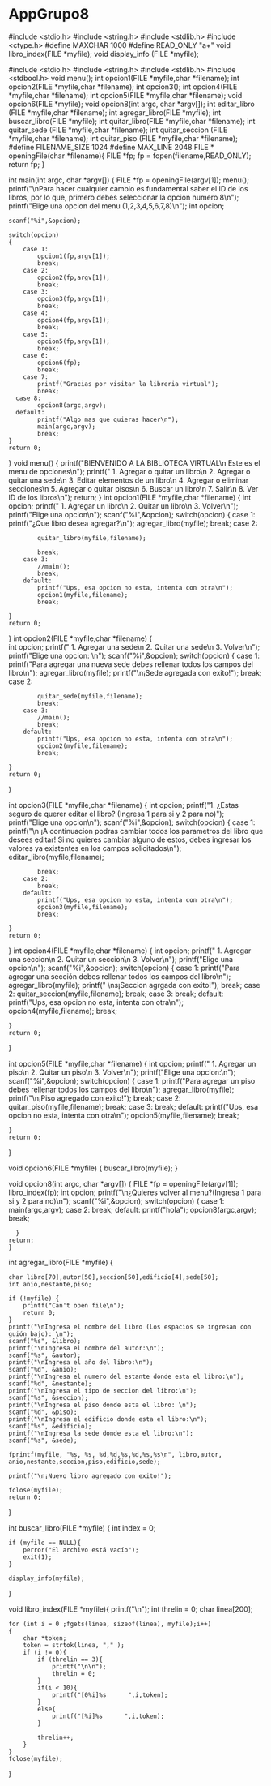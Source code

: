 # AppGrupo8
#include <stdio.h>
#include <string.h>
#include <stdlib.h>
#include <ctype.h>
#define MAXCHAR 1000
#define READ_ONLY "a+"
void libro_index(FILE *myfile);
void display_info (FILE *myfile);

#include <stdio.h>
#include <string.h>
#include <stdlib.h>
#include <stdbool.h>
void menu();
int opcion1(FILE *myfile,char *filename);
int opcion2(FILE *myfile,char *filename);
int opcion3();
int opcion4(FILE *myfile,char *filename);
int opcion5(FILE *myfile,char *filename);
void opcion6(FILE *myfile);
void opcion8(int argc, char *argv[]);
int editar_libro (FILE *myfile,char *filename);
int agregar_libro(FILE *myfile);
int buscar_libro(FILE *myfile);
int quitar_libro(FILE *myfile,char *filename);
int quitar_sede (FILE *myfile,char *filename);
int quitar_seccion (FILE *myfile,char *filename);
int quitar_piso (FILE *myfile,char *filename);
#define FILENAME_SIZE 1024
#define MAX_LINE 2048
FILE * openingFile(char *filename){
    FILE *fp;
    fp = fopen(filename,READ_ONLY);
    return fp;
}

int main(int argc, char *argv[])
{
    FILE *fp = openingFile(argv[1]);
    menu();
    printf("\nPara hacer cualquier cambio es fundamental saber el ID de los libros, por lo que, primero debes seleccionar la opcion numero 8\n");
    printf("Elige una opcion del menu (1,2,3,4,5,6,7,8)\n");
    int opcion; 

    scanf("%i",&opcion);

    switch(opcion)
    {
        case 1:
            opcion1(fp,argv[1]);
            break;
        case 2:
            opcion2(fp,argv[1]);
            break;
        case 3:
            opcion3(fp,argv[1]);
            break;
        case 4:
            opcion4(fp,argv[1]);
            break;
        case 5:
            opcion5(fp,argv[1]);
            break;
        case 6:
            opcion6(fp);
            break;
        case 7:
            printf("Gracias por visitar la libreria virtual");
            break;
      case 8:
            opcion8(argc,argv);
      default:
            printf("Algo mas que quieras hacer\n");
            main(argc,argv);
            break;
    }
    return 0;
}
void menu()
{
    printf("BIENVENIDO A LA BIBLIOTECA VIRTUAL\n Este es el menu de opciones\n");
    printf(" 1. Agregar o quitar un libro\n 2. Agregar o quitar una sede\n 3. Editar elementos de un libro\n 4. Agregar o eliminar secciones\n 5. Agregar o quitar pisos\n 6. Buscar un libro\n 7. Salir\n 8. Ver ID de los libros\n");
    return;
}
int opcion1(FILE *myfile,char *filename)
{
    int opcion;
    printf(" 1. Agregar un libro\n 2. Quitar un libro\n 3. Volver\n");
    printf("Elige una opcion\n");
    scanf("%i",&opcion);
    switch(opcion)
    {
        case 1:
            printf("¿Que libro desea agregar?\n");
            agregar_libro(myfile);
            break;
        case 2:
            
            quitar_libro(myfile,filename);

            break;
        case 3:
            //main();
            break;
        default:
            printf("Ups, esa opcion no esta, intenta con otra\n");
            opcion1(myfile,filename);
            break;

    }
    return 0;
}
int opcion2(FILE *myfile,char *filename)
{   
    int opcion;
    printf(" 1. Agregar una sede\n 2. Quitar una sede\n 3. Volver\n");
    printf("Elige una opcion: \n");
    scanf("%i",&opcion);
    switch(opcion)
    {
        case 1:
            printf("Para agregar una nueva sede debes rellenar todos los campos del libro\n");
            agregar_libro(myfile);
            printf("\n¡Sede agregada con exito!");
            break;
        case 2:
          
            quitar_sede(myfile,filename);
            break;
        case 3:
            //main();
            break;
        default:
            printf("Ups, esa opcion no esta, intenta con otra\n");
            opcion2(myfile,filename);
            break;

    }
    return 0;
}

int opcion3(FILE *myfile,char *filename)
{
    int opcion;
    printf("1. ¿Estas seguro de querer editar el libro? (Ingresa 1 para si y 2 para no)");
    printf("Elige una opcion\n");
    scanf("%i",&opcion);
    switch(opcion)
    {
        case 1:
            printf("\n ¡A continuacion podras cambiar todos los parametros del libro que desees editar! Si no quieres cambiar alguno de estos, debes ingresar los valores ya existentes en los campos solicitados\n");
            editar_libro(myfile,filename);
            
            
            break;
        case 2:
            break;
        default:
            printf("Ups, esa opcion no esta, intenta con otra\n");
            opcion3(myfile,filename);
            break;

    }
    return 0;
}
int opcion4(FILE *myfile,char *filename)
{
    int opcion;
    printf(" 1. Agregar una seccion\n 2. Quitar un seccion\n 3. Volver\n");
    printf("Elige una opcion\n");
    scanf("%i",&opcion);
    switch(opcion)
    {
        case 1:
            printf("Para agregar una sección debes rellenar todos los campos del libro\n");
            agregar_libro(myfile);
            printf(" \ns¡Seccion agrgada con exito!");
            break;
        case 2:
            quitar_seccion(myfile,filename);
            break;
        case 3:
            break;
        default:
            printf("Ups, esa opcion no esta, intenta con otra\n");
            opcion4(myfile,filename);
            break;

    }
    return 0;
}

int opcion5(FILE *myfile,char *filename)
{
    int opcion;
    printf(" 1. Agregar un piso\n 2. Quitar un piso\n 3. Volver\n");
    printf("Elige una opcion:\n");
    scanf("%i",&opcion);
    switch(opcion)
    {
        case 1:
            printf("Para agregar un piso debes rellenar todos los campos del libro\n");
            agregar_libro(myfile);
            printf("\n¡Piso agregado con exito!");
            break;
        case 2:
            quitar_piso(myfile,filename);
            break;
        case 3:
            break;
        default:
            printf("Ups, esa opcion no esta, intenta con otra\n");
            opcion5(myfile,filename);
            break;

    }
    return 0;
}

void opcion6(FILE *myfile)
{
    buscar_libro(myfile);
}


void opcion8(int argc, char *argv[])
{
  FILE *fp = openingFile(argv[1]);
  libro_index(fp);
  int opcion;
  printf("\n¿Quieres volver al menu?(Ingresa 1 para si y 2 para no)\n");
  scanf("%i",&opcion);
  switch(opcion)
  {
    case 1:
    main(argc,argv);
    case 2:
      break;
    default:
      printf("hola");
      opcion8(argc,argv);
      break;
  
    
      }  
    return;
    }

int agregar_libro(FILE *myfile)
{

    char libro[70],autor[50],seccion[50],edificio[4],sede[50];
    int anio,nestante,piso;

    if (!myfile) {
        printf("Can't open file\n");
        return 0;
    }
    printf("\nIngresa el nombre del libro (Los espacios se ingresan con guión bajo): \n");
    scanf("%s", &libro);
    printf("\nIngresa el nombre del autor:\n");
    scanf("%s", &autor);
    printf("\nIngresa el año del libro:\n");
    scanf("%d", &anio);
    printf("\nIngresa el numero del estante donde esta el libro:\n");
    scanf("%d", &nestante);
    printf("\nIngresa el tipo de seccion del libro:\n");
    scanf("%s", &seccion);
    printf("\nIngresa el piso donde esta el libro: \n");
    scanf("%d", &piso);
    printf("\nIngresa el edificio donde esta el libro:\n");
    scanf("%s", &edificio);
    printf("\nIngresa la sede donde esta el libro:\n");
    scanf("%s", &sede);

    fprintf(myfile, "%s, %s, %d,%d,%s,%d,%s,%s\n", libro,autor, anio,nestante,seccion,piso,edificio,sede);

    printf("\n¡Nuevo libro agregado con exito!");

    fclose(myfile);
    return 0;
}

int buscar_libro(FILE *myfile)
{
    int index = 0;

    if (myfile == NULL){
        perror("El archivo está vacío");
        exit(1);
    }

    display_info(myfile);


}

void libro_index(FILE *myfile){
    printf("\n");
    int threlin = 0;
    char linea[200];

    for (int i = 0 ;fgets(linea, sizeof(linea), myfile);i++)
    {
        char *token;
        token = strtok(linea, "," );
        if (i != 0){
            if (threlin == 3){
                printf("\n\n");
                threlin = 0;
            }
            if(i < 10){
                printf("[0%i]%s      ",i,token);
            }
            else{
                printf("[%i]%s      ",i,token);
            }

            threlin++;
        }
    }
    fclose(myfile);
}
